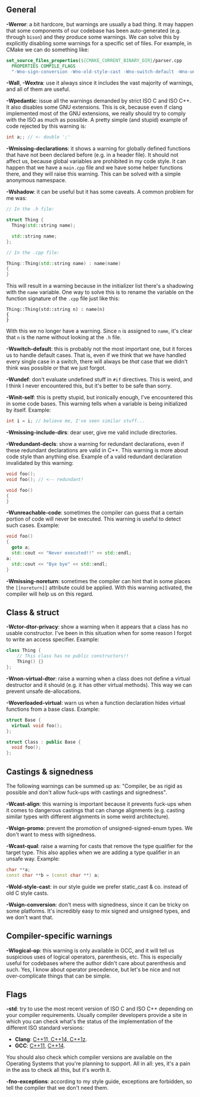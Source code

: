 
## General

**-Werror**: a bit hardcore, but warnings are usually a bad thing. It may
happen that some components of our codebase has been auto-generated (e.g.
through `bison`) and they produce some warnings. We can solve this by
explicitly disabling some warnings for a specific set of files. For
example, in CMake we can do something like:

```cmake
set_source_files_properties(${CMAKE_CURRENT_BINARY_DIR}/parser.cpp
  PROPERTIES COMPILE_FLAGS
  "-Wno-sign-conversion -Wno-old-style-cast -Wno-switch-default -Wno-unreachable-code")
```

**-Wall**, **-Wextra**: use it always since it includes the vast majority of
warnings, and all of them are useful.

**-Wpedantic**: issue all the warnings demanded by strict ISO C and ISO C++.
It also disables some GNU extensions. This is ok, because even if clang
implemented most of the GNU extensions, we really should try to comply with
the ISO as much as possible. A pretty simple (and stupid) example of code
rejected by this warning is:

```cpp
int a;; // <- double ';'
```

**-Wmissing-declarations**: it shows a warning for globally defined functions
that have not been declared before (e.g. in a header file). It should not
affect us, because global variables are prohibited in my code style. It can
happen that we have a `main.cpp` file and we have some helper functions
there, and they will raise this warning. This can be solved with a simple
anonymous namespace.

**-Wshadow**: it can be useful but it has some caveats. A common problem for
me was:

```cpp
// In the .h file:

struct Thing {
  Thing(std::string name);

  std::string name;
};

// In the .cpp file:

Thing::Thing(std::string name) : name(name)
{
}
```

This will result in a warning because in the initializer list there's a
shadowing with the `name` variable. One way to solve this is to rename the
variable on the function signature of the `.cpp` file just like this:

```
Thing::Thing(std::string n) : name(n)
{
}
```

With this we no longer have a warning. Since `n` is assigned to `name`, it's
clear that `n` is the name without looking at the `.h` file.

**-Wswitch-default**: this is probably not the most important one, but it forces
us to handle default cases. That is, even if we think that we have handled every
single case in a switch, there will always be *that* case that we didn't think
was possible or that we just forgot.

**-Wundef**: don't evaluate undefined stuff in `#if` directives. This is weird,
and I think I never encountered this, but it's better to be safe than sorry.

**-Winit-self**: this is pretty stupid, but ironically enough, I've encountered
this in some code bases. This warning tells when a variable is being
initialized by itself. Example:

```cpp
int i = i; // believe me, I've seen similar stuff...
```

**-Wmissing-include-dirs**: dear user, give me valid include directories.

**-Wredundant-decls**: show a warning for redundant declarations, even if these
redundant declarations are valid in C++. This warning is more about code style
than anything else. Example of a valid redundant declaration invalidated by
this warning:

```cpp
void foo();
void foo(); // <-- redundant!

void foo()
{
}
```

**-Wunreachable-code**: sometimes the compiler can guess that a certain portion
of code will never be executed. This warning is useful to detect such cases.
Example:

```cpp
void foo()
{
  goto a;
  std::cout << "Never executed!!" << std::endl;
a:
  std::cout << "Bye bye" << std::endl;
}
```

**-Wmissing-noreturn**: sometimes the compiler can hint that in some places the
`[[noreturn]]` attribute could be applied. With this warning activated, the
compiler will help us on this regard.

## Class & struct

**-Wctor-dtor-privacy**: show a warning when it appears that a class has no
usable constructor. I've been in this situation when for some reason I forgot
to write an access specifier. Example:

```cpp
class Thing {
    // This class has no public constructors!!
    Thing() {}
};
```

**-Wnon-virtual-dtor**: raise a warning when a class does not define a virtual
destructor and it should (e.g. it has other virtual methods). This way we can
prevent unsafe de-allocations.

**-Woverloaded-virtual**: warn us when a function declaration hides virtual
functions from a base class. Example:

```cpp
struct Base {
  virtual void foo();
};

struct Class : public Base {
  void foo();
};
```

## Castings & signedness

The following warnings can be summed up as: "Compiler, be as rigid as possible
and don't allow fuck-ups with castings and signedness".

**-Wcast-align**: this warning is important because it prevents fuck-ups when it
comes to dangerous castings that can change alignments (e.g. casting similar
types with different alignments in some weird architecture).

**-Wsign-promo**: prevent the promotion of unsigned-signed-enum types. We don't
want to mess with signedness.

**-Wcast-qual**: raise a warning for casts that remove the type qualifier for
the target type. This also applies when we are adding a type qualifier in an
unsafe way. Example:

```cpp
char **a;
const char **b = (const char **) a;
```

**-Wold-style-cast**: in our style guide we prefer static_cast & co. instead of
old C style casts.

**-Wsign-conversion**: don't mess with signedness, since it can be tricky on some
platforms. It's incredibly easy to mix signed and unsigned types, and we don't
want that.

## Compiler-specific warnings

**-Wlogical-op**: this warning is only available in GCC, and it will tell us
suspicious uses of logical operators, parenthesis, etc. This is especially
useful for codebases where the author didn't care about parenthesis and such.
Yes, I know about operator precedence, but let's be nice and not
over-complicate things that can be simple.

## Flags

**-std**: try to use the most recent version of ISO C and ISO C++ depending on
your compiler requirements. Usually compiler developers provide a site in
which you can check what's the status of the implementation of the different
ISO standard versions:

- **Clang**: [C++11, C++14, C++1z](http://clang.llvm.org/cxx_status.html).
- **GCC**: [C++11](https://gcc.gnu.org/projects/cxx0x.html),
[C++14](https://gcc.gnu.org/projects/cxx1y.html).

You should also check which compiler versions are available on the Operating
Systems that you're planning to support. All in all: yes, it's a pain in the
ass to check all this, but it's worth it.

**-fno-exceptions**: according to my style guide, exceptions are forbidden, so tell
the compiler that we don't need them.

